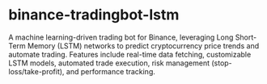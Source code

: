 # binance-tradingbot-lstm
A machine learning-driven trading bot for Binance, leveraging Long Short-Term Memory (LSTM) networks to predict cryptocurrency price trends and automate trading. Features include real-time data fetching, customizable LSTM models, automated trade execution, risk management (stop-loss/take-profit), and performance tracking. 
